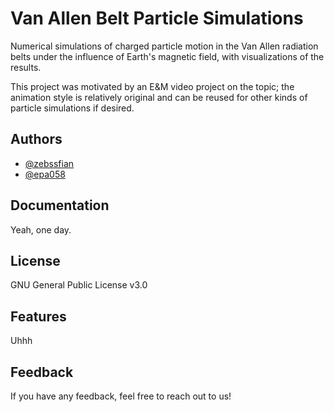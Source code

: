 # Van Allen Belt Particle Simulations

Numerical simulations of charged particle motion in the Van Allen radiation belts under the influence of Earth's magnetic field, with visualizations of the results.

This project was motivated by an E&M video project on the topic; the animation style is relatively original and can be reused for other kinds of particle simulations if desired.

## Authors

- [@zebssfian](https://github.com/zebssfian)
- [@epa058](https://github.com/epa058)

## Documentation

Yeah, one day.

## License

GNU General Public License v3.0

## Features

Uhhh

## Feedback

If you have any feedback, feel free to reach out to us!
